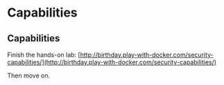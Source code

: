 # Capabilities

## Capabilities

Finish the hands-on lab: [http://birthday.play-with-docker.com/security-capabilities/](http://birthday.play-with-docker.com/security-capabilities/)

Then move on.

